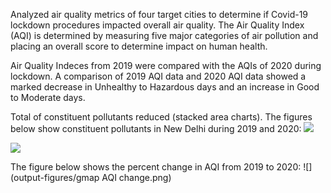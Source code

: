Analyzed air quality metrics of four target cities to determine if Covid-19 lockdown procedures impacted overall air quality. The Air Quality Index (AQI) is determined by measuring five major categories of air pollution and placing an overall score to determine impact on human health.

Air Quality Indeces from 2019 were compared with the AQIs of 2020 during lockdown. A comparison of 2019 AQI data and 2020 AQI data showed a marked decrease in Unhealthy to Hazardous days and an increase in Good to Moderate days.

Total of constituent pollutants reduced (stacked area charts). The figures below show constituent pollutants in New Delhi during 2019 and 2020:
![](output-figures/delhi_stacked_area2019.png)

![](output-figures/delhi_stacked_area2020.png)

The figure below shows the percent change in AQI from 2019 to 2020:
![](output-figures/gmap AQI change.png)

